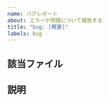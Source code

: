 ```yaml
---
name: バグレポート
about: エラーや問題について報告する
title: "bug: [概要]"
labels: bug
---
```


## 該当ファイル
<!-- 
ファイルのURLを書いてください
例) code-samples/CONTRIBUTING.md
 -->

## 説明
<!--
エラーや問題についてできるだけ詳細に書いてください。
コードのエラーならば、実際の結果と期待する結果を書いてください
-->